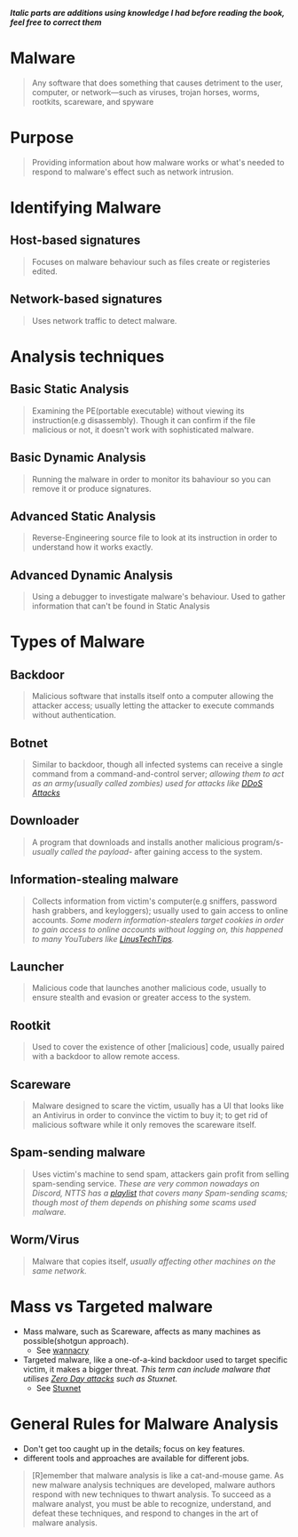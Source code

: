 ***Italic parts are additions using knowledge I had before reading the book, feel free to correct them***
# Malware
>Any software that does something that causes detriment to the user, computer, or network—such as viruses, trojan horses, worms, rootkits, scareware, and spyware

# Purpose
> Providing information about how malware works or what's needed to respond to malware's effect such as network intrusion.

# Identifying Malware
## Host-based signatures
> Focuses on malware behaviour such as files create or registeries edited.

## Network-based signatures
> Uses network traffic to detect malware.

# Analysis techniques
## Basic Static Analysis
> Examining the PE(portable executable) without viewing its instruction(e.g disassembly). Though it can confirm if the file malicious or not, it doesn't work with sophisticated malware.

## Basic Dynamic Analysis
> Running the malware in order to monitor its bahaviour so you can remove it or produce signatures.

## Advanced Static Analysis
> Reverse-Engineering source file to look at its instruction in order to understand how it works exactly.

## Advanced Dynamic Analysis
> Using a debugger to investigate malware's behaviour. Used to gather information that can't be found in Static Analysis

# Types of Malware
## Backdoor
> Malicious software that installs itself onto a computer allowing the attacker access; usually letting the attacker to execute commands without authentication.

## Botnet
> Similar to backdoor, though all infected systems can receive a single command from a command-and-control server; *allowing them to act as an army(usually called zombies) used for attacks like [DDoS Attacks]((https://www.cloudflare.com/learning/ddos/what-is-a-ddos-attack/))*

## Downloader
> A program that downloads and installs another malicious program/s-*usually called the payload*- after gaining access to the system.

## Information-stealing malware
> Collects information from victim's computer(e.g sniffers, password hash grabbers, and keyloggers); usually used to gain access to online accounts. *Some modern information-stealers target cookies in order to gain access to online accounts without logging on, this happened to many YouTubers like [LinusTechTips](https://youtu.be/nYdS3FIu3rI).*

## Launcher
> Malicious code that launches another malicious code, usually to ensure stealth and evasion or greater access to the system.

## Rootkit
>Used to cover the existence of other [malicious] code, usually paired with a backdoor to allow remote access.

## Scareware
> Malware designed to scare the victim, usually has a UI that looks like an Antivirus in order to convince the victim to buy it; to get rid of malicious software while it only removes the scareware itself.

## Spam-sending malware
> Uses victim's machine to send spam, attackers gain profit from selling spam-sending service. *These are very common nowadays on Discord, NTTS has a [playlist](https://youtube.com/playlist?list=PLEqYobHF0_Nk50vPzBKZFdcYHMzEyhuU3) that covers many Spam-sending scams;  though most of them depends on phishing some scams used malware.* 

## Worm/Virus
> Malware that copies itself, *usually affecting other machines on the same network.*

# Mass vs Targeted malware
- Mass malware, such as Scareware, affects as many machines as possible(shotgun approach).
	- See [wannacry](https://youtu.be/PKHH_gvJ_hA)
- Targeted malware, like a one-of-a-kind backdoor used to target specific victim, it makes a bigger threat. *This term can include malware that utilises [Zero Day attacks](https://www.cloudflare.com/learning/security/threats/zero-day-exploit/) such as Stuxnet.* 
	- See [Stuxnet](https://fmoviesz.to/movie/zero-days-llrvz/1-1)

# General Rules for Malware Analysis
- Don't get too caught up in the details; focus on key features.
- different tools and approaches are available for different jobs.

> [R]emember that malware analysis is like a cat-and-mouse game. As
> new malware analysis techniques are developed, malware authors respond
> with new techniques to thwart analysis. To succeed as a malware analyst, you
> must be able to recognize, understand, and defeat these techniques, and
> respond to changes in the art of malware analysis.



